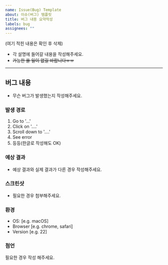 ```yaml
---
name: Issue(Bug) Template
about: 이슈(버그) 템플릿
title: 버그 내용 요약작성
labels: bug
assignees: ""
---
```


(여기 적힌 내용은 확인 후 삭제)

- 각 설명에 들어갈 내용을 작성해주세요.
- ~~가능한 쓸 일이 없길 바랍니다ㅠㅠ~~

---

## 버그 내용

- 무슨 버그가 발생했는지 작성해주세요.

### 발생 경로

1. Go to '...'
2. Click on '....'
3. Scroll down to '....'
4. See error
5. 등등(한글로 작성해도 OK)

### 예상 결과

- 예상 결과와 실제 결과가 다른 경우 작성해주세요.

### 스크린샷

- 필요한 경우 첨부해주세요.

### 환경

- OS: [e.g. macOS]
- Browser [e.g. chrome, safari]
- Version [e.g. 22]

### 첨언

필요한 경우 작성 해주세요.
